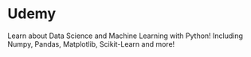 # Udemy

Learn about Data Science and Machine Learning with Python! Including Numpy, Pandas, Matplotlib, Scikit-Learn and more!
